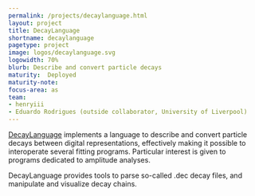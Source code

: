 ```yaml
---
permalink: /projects/decaylanguage.html
layout: project
title: DecayLanguage
shortname: decaylanguage
pagetype: project
image: logos/decaylanguage.svg
logowidth: 70%
blurb: Describe and convert particle decays
maturity:  Deployed
maturity-note:
focus-area: as
team:
- henryiii
- Eduardo Rodrigues (outside collaborator, University of Liverpool)
---
```


[DecayLanguage](https://github.com/scikit-hep/decaylanguage) implements a language to describe and convert particle decays between digital representations, effectively making it possible to interoperate several fitting programs. Particular interest is given to programs dedicated to amplitude analyses.

DecayLanguage provides tools to parse so-called .dec decay files, and manipulate and visualize decay chains.
